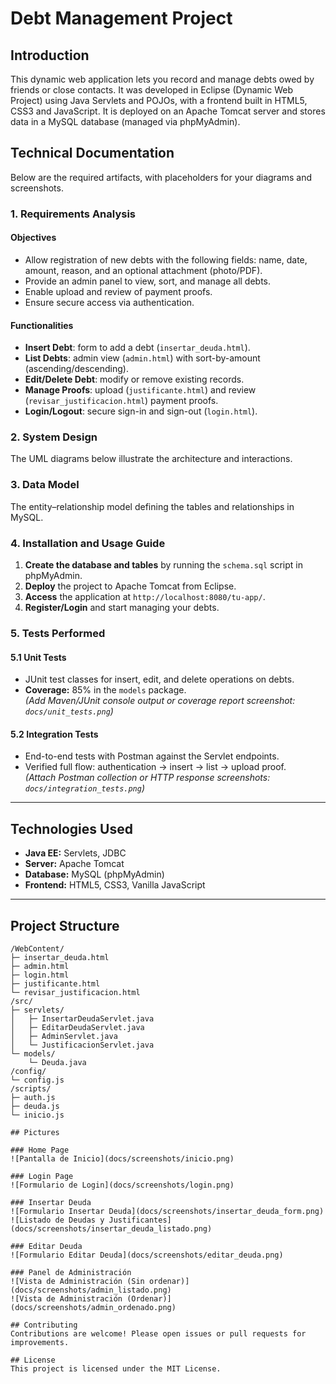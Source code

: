 # Debt Management Project

## Introduction
This dynamic web application lets you record and manage debts owed by friends or close contacts. It was developed in Eclipse (Dynamic Web Project) using Java Servlets and POJOs, with a frontend built in HTML5, CSS3 and JavaScript. It is deployed on an Apache Tomcat server and stores data in a MySQL database (managed via phpMyAdmin).

## Technical Documentation
Below are the required artifacts, with placeholders for your diagrams and screenshots.

### 1. Requirements Analysis
#### Objectives
- Allow registration of new debts with the following fields: name, date, amount, reason, and an optional attachment (photo/PDF).  
- Provide an admin panel to view, sort, and manage all debts.  
- Enable upload and review of payment proofs.  
- Ensure secure access via authentication.

#### Functionalities
- **Insert Debt**: form to add a debt (`insertar_deuda.html`).  
- **List Debts**: admin view (`admin.html`) with sort-by-amount (ascending/descending).  
- **Edit/Delete Debt**: modify or remove existing records.  
- **Manage Proofs**: upload (`justificante.html`) and review (`revisar_justificacion.html`) payment proofs.  
- **Login/Logout**: secure sign-in and sign-out (`login.html`).  

### 2. System Design
The UML diagrams below illustrate the architecture and interactions.

### 3. Data Model
The entity–relationship model defining the tables and relationships in MySQL.

### 4. Installation and Usage Guide

1. **Create the database and tables** by running the `schema.sql` script in phpMyAdmin.  
2. **Deploy** the project to Apache Tomcat from Eclipse.  
3. **Access** the application at `http://localhost:8080/tu-app/`.  
4. **Register/Login** and start managing your debts.

### 5. Tests Performed

#### 5.1 Unit Tests
- JUnit test classes for insert, edit, and delete operations on debts.  
- **Coverage:** 85% in the `models` package.  
*(Add Maven/JUnit console output or coverage report screenshot: `docs/unit_tests.png`)*

#### 5.2 Integration Tests
- End-to-end tests with Postman against the Servlet endpoints.  
- Verified full flow: authentication → insert → list → upload proof.  
*(Attach Postman collection or HTTP response screenshots: `docs/integration_tests.png`)*

---

## Technologies Used
- **Java EE:** Servlets, JDBC  
- **Server:** Apache Tomcat  
- **Database:** MySQL (phpMyAdmin)  
- **Frontend:** HTML5, CSS3, Vanilla JavaScript  

---

## Project Structure
```text
/WebContent/
├─ insertar_deuda.html
├─ admin.html
├─ login.html
├─ justificante.html
└─ revisar_justificacion.html
/src/
├─ servlets/
│   ├─ InsertarDeudaServlet.java
│   ├─ EditarDeudaServlet.java
│   ├─ AdminServlet.java
│   └─ JustificacionServlet.java
└─ models/
    └─ Deuda.java
/config/
└─ config.js
/scripts/
├─ auth.js
├─ deuda.js
└─ inicio.js

## Pictures

### Home Page  
![Pantalla de Inicio](docs/screenshots/inicio.png)

### Login Page  
![Formulario de Login](docs/screenshots/login.png)

### Insertar Deuda  
![Formulario Insertar Deuda](docs/screenshots/insertar_deuda_form.png)  
![Listado de Deudas y Justificantes](docs/screenshots/insertar_deuda_listado.png)

### Editar Deuda  
![Formulario Editar Deuda](docs/screenshots/editar_deuda.png)

### Panel de Administración  
![Vista de Administración (Sin ordenar)](docs/screenshots/admin_listado.png)  
![Vista de Administración (Ordenar)](docs/screenshots/admin_ordenado.png)

## Contributing
Contributions are welcome! Please open issues or pull requests for improvements.

## License
This project is licensed under the MIT License.  

